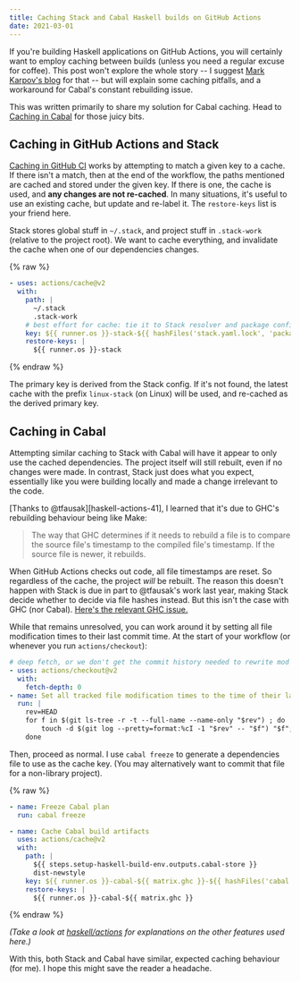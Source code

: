 ```yaml
---
title: Caching Stack and Cabal Haskell builds on GitHub Actions
date: 2021-03-01
---
```


[mark-karpov-github-actions]: https://markkarpov.com/post/github-actions-for-haskell-ci.html
[github-ci-cache-docs]: https://docs.github.com/en/actions/guides/caching-dependencies-to-speed-up-workflows#using-the-cache-action
[haskell-actions-my-issue]: https://github.com/haskell/actions/issues/41
[ghc-issue-timestamp]: https://gitlab.haskell.org/ghc/ghc/-/issues/16495
[haskell/actions]: https://github.com/haskell/actions/tree/main/setup

If you're building Haskell applications on GitHub Actions, you will certainly
want to employ caching between builds (unless you need a regular excuse for
coffee). This post won't explore the whole story -- I suggest [Mark Karpov's
blog][mark-karpov-github-actions] for that -- but will explain some caching
pitfalls, and a workaround for Cabal's constant rebuilding issue.

This was written primarily to share my solution for Cabal caching. Head to
[Caching in Cabal](#caching-in-cabal) for those juicy bits.

## Caching in GitHub Actions and Stack
[Caching in GitHub CI][github-ci-cache-docs] works by attempting to match a
given key to a cache. If there isn't a match, then at the end of the workflow,
the paths mentioned are cached and stored under the given key. If there is one,
the cache is used, and **any changes are not re-cached**. In many situations,
it's useful to use an existing cache, but update and re-label it. The
`restore-keys` list is your friend here.

Stack stores global stuff in `~/.stack`, and project stuff in `.stack-work`
(relative to the project root). We want to cache everything, and invalidate the
cache when one of our dependencies changes.

{% raw %}
```yaml
- uses: actions/cache@v2
  with:
    path: |
      ~/.stack
      .stack-work
    # best effort for cache: tie it to Stack resolver and package config
    key: ${{ runner.os }}-stack-${{ hashFiles('stack.yaml.lock', 'package.yaml') }}
    restore-keys: |
      ${{ runner.os }}-stack
```
{% endraw %}

The primary key is derived from the Stack config. If it's not found, the latest
cache with the prefix `linux-stack` (on Linux) will be used, and re-cached as
the derived primary key.

## Caching in Cabal
Attempting similar caching to Stack with Cabal will have it appear to only use
the cached dependencies. The project itself will still rebuilt, even if no
changes were made. In contrast, Stack just does what you expect, essentially
like you were building locally and made a change irrelevant to the code.

[Thanks to @tfausak][haskell-actions-41], I learned that it's due to GHC's
rebuilding behaviour being like Make:

  > The way that GHC determines if it needs to rebuild a file is to compare the
  > source file's timestamp to the compiled file's timestamp. If the source file
  > is newer, it rebuilds.

When GitHub Actions checks out code, all file timestamps are reset. So
regardless of the cache, the project *will* be rebuilt. The reason this doesn't
happen with Stack is due in part to @tfausak's work last year, making Stack
decide whether to decide via file hashes instead. But this isn't the case with
GHC (nor Cabal). [Here's the relevant GHC issue.][ghc-issue-timestamp]

While that remains unresolved, you can work around it by setting all file
modification times to their last commit time. At the start of your workflow (or
whenever you run `actions/checkout`):

```yaml
# deep fetch, or we don't get the commit history needed to rewrite mod times
- uses: actions/checkout@v2
  with:
    fetch-depth: 0
- name: Set all tracked file modification times to the time of their last commit
  run: |
    rev=HEAD
    for f in $(git ls-tree -r -t --full-name --name-only "$rev") ; do
        touch -d $(git log --pretty=format:%cI -1 "$rev" -- "$f") "$f";
    done
```

Then, proceed as normal. I use `cabal freeze` to generate a dependencies file to
use as the cache key. (You may alternatively want to commit that file for a
non-library project).

{% raw %}
```yaml
- name: Freeze Cabal plan
  run: cabal freeze

- name: Cache Cabal build artifacts
  uses: actions/cache@v2
  with:
    path: |
      ${{ steps.setup-haskell-build-env.outputs.cabal-store }}
      dist-newstyle
    key: ${{ runner.os }}-cabal-${{ matrix.ghc }}-${{ hashFiles('cabal.project.freeze') }}
    restore-keys: |
      ${{ runner.os }}-cabal-${{ matrix.ghc }}
```
{% endraw %}

*(Take a look at [haskell/actions][haskell/actions] for explanations on the
other features used here.)*

With this, both Stack and Cabal have similar, expected caching behaviour (for
me). I hope this might save the reader a headache.
